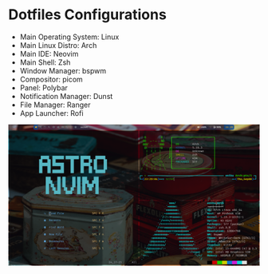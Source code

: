 # Dotfiles Configurations

- Main Operating System: Linux
- Main Linux Distro: Arch
- Main IDE: Neovim
- Main Shell: Zsh
- Window Manager: bspwm
- Compositor: picom
- Panel: Polybar
- Notification Manager: Dunst
- File Manager: Ranger
- App Launcher: Rofi

!['homepage generated from dotfiles configurations'](./assets/dotfiles.png 'Home Page generated from dotfiles configurations')
